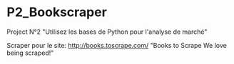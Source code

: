 # P2_Bookscraper
Project N°2 "Utilisez les bases de Python pour l'analyse de marché"  


Scraper pour le site: http://books.toscrape.com/ "Books to Scrape We love being scraped!"

